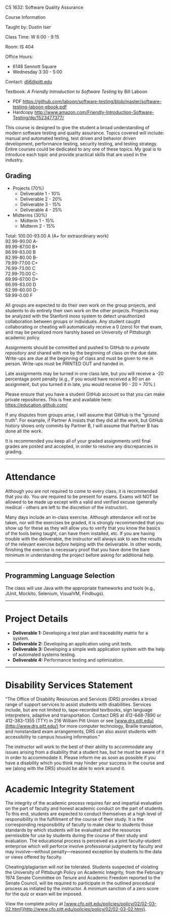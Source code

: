 CS 1632: Software Quality Assurance

Course Information

Taught by: Dustin Iser

Class Time: W 6:00 - 9:15

Room: IS 404

Office Hours: 

- 6148 Sennott Square
- Wednesday 3:30 - 5:00

Contact: dli6@pitt.edu

Textbook: _A Friendly Introduction to Software Testing_ by Bill Laboon
* PDF https://github.com/laboon/software-testing/blob/master/software-testing-laboon-ebook.pdf
* Hardcopy http://www.amazon.com/Friendly-Introduction-Software-Testing/dp/1523477377/

This course is designed to give the student a broad understanding of modern software testing and quality assurance. Topics covered will include: manual and automated testing, test driven and behavior driven development, performance testing, security testing, and testing strategy. Entire courses could be dedicated to any one of these topics. My goal is to introduce each topic and provide practical skills that are used in the industry.

## Grading

- Projects (70%)
  - Deliverable 1 - 10%
  - Deliverable 2 - 20%
  - Deliverable 3 - 15%
  - Deliverable 4 - 25%
- Midterms (30%)
  - Midterm 1 - 15%
  - Midterm 2 - 15%

Total:
100.00-93.00 A (A+ for extraordinary work)  
92.99-90.00	 A-  
89.99-87.00	 B+  
86.99-83.00	 B  
82.99-80.00	 B-  
79.99-77.00	 C+  
76.99-73.00	 C  
72.99-70.00	 C-  
69.99-67.00	 D+  
66.99-63.00	 D  
62.99-60.00	 D-  
59.99-0.00	   F 

All groups are expected to do their own work on the group projects, and students to do entirely their own work on the other projects. Projects may be analyzed with the Stanford *moss* system to detect unauthorized collaboration between groups or individuals. Any student caught collaborating or cheating will automatically receive a 0 (zero) for that exam, and may be penalized more harshly based on University of Pittsburgh academic policy.

Assignments should be committed and pushed to GitHub to *a private repository* and shared with me by the beginning of class on the due date. Write-ups are due at the beginning of class and must be given to me in person. Write-ups must be PRINTED OUT and handed in.

Late assignments may be turned in one class late, but you will receive a -20 percentage point penalty (e.g., if you would have received a 90 on an assignment, but you turned it in late, you would receive 90 - 20 = 70%.)

Please ensure that you have a student GitHub account so that you can make private repositories. This is free and available here: <https://education.github.com/>

If any disputes from groups arise, I will assume that GitHub is the "ground truth". For example, if Partner A insists that they did all the work, but GitHub history shows only commits by Partner B, I will assume that Partner B has done all the work.

It is recommended you keep all of your graded assignments until final grades are posted and accepted, in order to resolve any discrepancies in grading.

****

# Attendance

Although you are not required to come to every class, it is recommended that you do. You *are* required to be present for exams. Exams will NOT be allowed to be made up except with a valid and verified excuse (generally medical - others are left to the discretion of the instructor).

Many days include an in-class exercise. Although attendance will not be taken, nor will the exercises be graded, it is *strongly* recommended that you show up for these as they will allow you to verify that you know the basics of the tools being taught, can have them installed, etc. If you are having trouble with the deliverable, the instructor will always ask to see the results of the relevant exercise *before* helping with the deliverable. In other words, finishing the exercise is necessary proof that you have done the bare minimum in understanding the project before asking for additional help.

****

## Programming Language Selection

The class will use Java with the appropriate frameworks and tools (e.g., JUnit, Mockito, Selenium, VisualVM, Findbugs).

****

# Project Details

- **Deliverable 1:** Developing a test plan and traceability matrix for a system.
- **Deliverable 2:** Developing an application using unit tests.
- **Deliverable 3:** Developing a simple web application system with the help of automated systems testing.
- **Deliverable 4:** Performance testing and optimization.

------

# Disability Services Statement

"The Office of Disability Resources and Services (DRS) provides a broad range of support services to assist students with disabilities. Services include, but are not limited to, tape-recorded textbooks, sign language interpreters, adaptive and transportation. Contact DRS at 412-648-7890 or 412-383-1355 (TTY) in 216 William Pitt Union or see [www.drs.pitt.edu](http://www.drs.pitt.edu/) for more computer technology, Braille translation, and nonstandard exam arrangements, DRS can also assist students with accessibility to campus housing information."

The instructor will work to the best of their ability to accommodate any issues arising from a disability that a student has, but he must be aware of it in order to accommodate it. Please inform me as soon as possible if you have a disability which you think may hinder your success in the course and we (along with the DRS) should be able to work around it.



# Academic Integrity Statement

The integrity of the academic process requires fair and impartial evaluation on the part of faculty and honest academic conduct on the part of students. To this end, students are expected to conduct themselves at a high level of responsibility in the fulfillment of the course of their study. It is the corresponding responsibility of faculty to make clear to students those standards by which students will be evaluated and the resources permissible for use by students during the course of their study and evaluation. The educational process is perceived as a joint faculty-student enterprise which will perforce involve professional judgment by faculty and may involve—without penalty—reasoned exception by students to the data or views offered by faculty.

Cheating/plagiarism will *not* be tolerated. Students suspected of violating the University of Pittsburgh Policy on Academic Integrity, from the February 1974 Senate Committee on Tenure and Academic Freedom reported to the Senate Council, will be required to participate in the outlined procedural process as initiated by the instructor. A minimum sanction of a zero score for the quiz or exam will be imposed.

View the complete policy at [www.cfo.pitt.edu/policies/policy/02/02-03-02.html](http://www.cfo.pitt.edu/policies/policy/02/02-03-02.html).